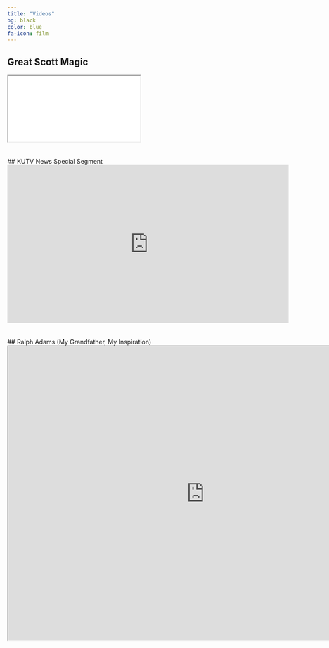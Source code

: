 ```yaml
---
title: "Videos"
bg: black
color: blue
fa-icon: film
---
```


<!--Having an **embedded media** (photos and video) is often inflexible with a dynamic and **responsive design**.

### Embed your video like this:
{: .left}

{% highlight html linenos=table %}
<div class="icontain">
  <iframe src="//www.youtube.com/embed/VLzeWVlbWoY" allowfullscreen></iframe>
</div>
{% endhighlight %}

It'll play like this funny video below! Try resizing the page!

Photo layouts are also really cool and dynamically resizable. Check out the photos/gallery section at [magiciansanfrancisco.com](http://magiciansanfrancisco.com) for a demo and see [the source code](https://github.com/strongrobert/MagicianSanFrancisco) for how.-->
## Great Scott Magic
<div class="icontain"><iframe src="//www.youtube.com/embed/VLzeWVlbWoY" allowfullscreen></iframe></div><br><br>
## KUTV News Special Segment
<div class="icontain"><iframe width="640" height="360" frameborder="0" marginheight="0" marginwidth="0" src="https://kutv.com/embed/news/2news-this-morning/magic-with-great-scott?external-id=e8d5cefff6664cffa0c6529fc7ddc29f"></iframe></div><br><br>
## Ralph Adams (My Grandfather, My Inspiration)
<div class="icontain"><iframe width="892" height="669" src="https://www.youtube.com/embed/IR7bafRqFm8" allowfullscreen></iframe></div>

